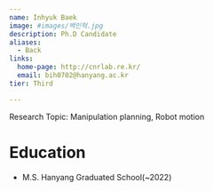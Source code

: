 ```yaml
---
name: Inhyuk Baek
image: #images/백인혁.jpg
description: Ph.D Candidate
aliases:
  - Back
links:
  home-page: http://cnrlab.re.kr/
  email: bih0702@hanyang.ac.kr
tier: Third

---
```

Research Topic: Manipulation planning, Robot motion  


# Education
- M.S. Hanyang Graduated School(~2022)